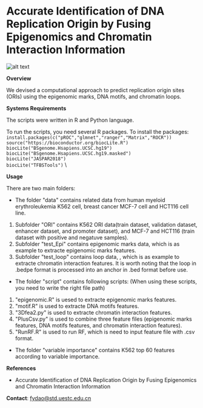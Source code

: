 # Accurate Identification of DNA Replication Origin by Fusing Epigenomics and Chromatin Interaction Information
![alt text](https://github.com/linDing-group/iORI-Epi/workflow.png)

**Overview**

We devised a computational approach to predict replication origin sites (ORIs) using the  epigenomic marks, DNA motifs, and chromatin loops.

**Systems Requirements**

The scripts were written in R and Python language. 

To run the scripts, you need several R packages. To install the packages:
`install.packages(c("pROC","glmnet","ranger","Matrix","ROCR"))` \
`source("https://bioconductor.org/biocLite.R")` \
`biocLite("BSgenome.Hsapiens.UCSC.hg19")` \
`biocLite("BSgenome.Hsapiens.UCSC.hg19.masked")` \
`biocLite("JASPAR2018")` \
`biocLite("TFBSTools")` \


**Usage**

There are two main folders: 
- The folder "data" contains related data from human myeloid erythroleukemia K562 cell, breast cancer MCF-7 cell and HCT116 cell line. 

1. Subfolder "ORI" contains K562 ORI data(train dataset, validation dataset, enhancer dataset, and promoter dataset), and MCF-7 and HCT116 (train dataset with positive and negatuve samples).
2. Subfolder "test_Epi" contains epigenomic marks data, which is as example to extracte epigenomic marks features.
3. Subfolder "test_loop" contains loop data, , which is as example to extracte chromatin interaction features. It is worth noting that the loop in .bedpe format is processed into an anchor in .bed format before use.


- The folder "script" contains following scripts: (When using these scripts, you need to write the right file path)
1. "epigenomic.R" is uesed to extracte epigenomic marks features.
2. "motif.R" is used to extracte DNA motifs features.
3. "3Dfea2.py" is used to extracte chromatin interaction features.
4. "PlusCsv.py" is used to combine three feature files (epigenomic marks features, DNA motifs features, and chromatin interaction features).
5. "RunRF.R" is used to run RF, which is need to input feature file with .csv format.

- The folder "variable importance" contains K562 top 60 features according to variable importance.

**References**
- Accurate Identification of DNA Replication Origin by Fusing Epigenomics and Chromatin Interaction Information


**Contact**:
fydao@std.uestc.edu.cn
